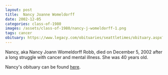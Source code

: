 ```yaml
---
layout: post
title:  Nancy Joanne Womeldorff
date: 2002-12-05
categories: class-of-1980
images: /assets/class-of-1980/nancy-j-womeldorff-1.png
tags: cancer
obituary: https://www.legacy.com/obituaries/seattletimes/obituary.aspx?n=Nancy-Robb&pid=646808
---
```

Nancy, aka Nancy Joann Womeldorff Robb, died on December 5, 2002 after a long struggle with cancer and mental illness. She was 40 years old.

Nancy's obituary can be found [here](https://www.legacy.com/obituaries/seattletimes/obituary.aspx?n=Nancy-Robb&pid=646808).
